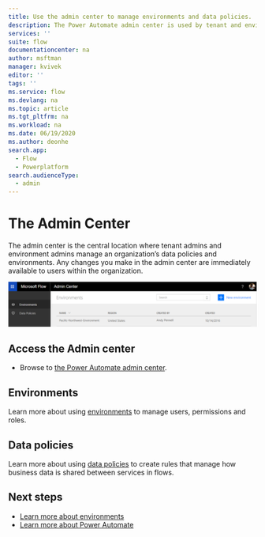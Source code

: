 ```yaml
---
title: Use the admin center to manage environments and data policies. | Microsoft Docs
description: The Power Automate admin center is used by tenant and environment admins to manage data policies and environments for Power Automate deployments.
services: ''
suite: flow
documentationcenter: na
author: msftman
manager: kvivek
editor: ''
tags: ''
ms.service: flow
ms.devlang: na
ms.topic: article
ms.tgt_pltfrm: na
ms.workload: na
ms.date: 06/19/2020
ms.author: deonhe
search.app: 
  - Flow
  - Powerplatform
search.audienceType: 
  - admin
---
```

# The Admin Center


The admin center is the central location where tenant admins and environment admins manage an organization’s data policies and environments. Any changes you make in the admin center are immediately available to users within the organization.

![overview](./media/admin-center-introduction/overview.png)

## Access the Admin center

* Browse to [the Power Automate admin center](https://admin.flow.microsoft.com).

## Environments

Learn more about using [environments](environments-overview-admin.md) to manage users, permissions and roles.

## Data policies

Learn more about using [data policies](https://docs.microsoft.com/power-platform/admin/prevent-data-loss) to create rules that manage how business data is shared between services in flows.

## Next steps

* [Learn more about environments](environments-overview-admin.md)
* [Learn more about Power Automate](getting-started.md)
